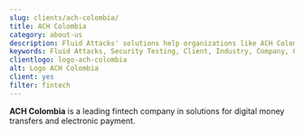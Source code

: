 ```yaml
---
slug: clients/ach-colombia/
title: ACH Colombia
category: about-us
description: Fluid Attacks' solutions help organizations like ACH Colombia to identify security vulnerabilities in their systems and manage their attack surfaces.
keywords: Fluid Attacks, Security Testing, Client, Industry, Company, Organization, Pentesting, Ethical Hacking, ACH Colombia
clientlogo: logo-ach-colombia
alt: Logo ACH Colombia
client: yes
filter: fintech
---
```


**ACH Colombia** is a leading fintech company
in solutions for digital money transfers and electronic payment.
